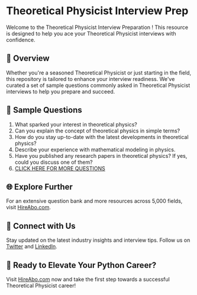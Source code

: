 # Theoretical Physicist Interview Prep

Welcome to the Theoretical Physicist Interview Preparation ! This resource is designed to help you ace your Theoretical Physicist interviews with confidence.

## 🚀 Overview

Whether you're a seasoned Theoretical Physicist or just starting in the field, this repository is tailored to enhance your interview readiness. We've curated a set of sample questions commonly asked in Theoretical Physicist interviews to help you prepare and succeed.

## 📝 Sample Questions

1. What sparked your interest in theoretical physics?
2. Can you explain the concept of theoretical physics in simple terms?
3. How do you stay up-to-date with the latest developments in theoretical physics?
4. Describe your experience with mathematical modeling in physics.
5. Have you published any research papers in theoretical physics? If yes, could you discuss one of them?
6. [CLICK HERE FOR MORE QUESTIONS](https://hireabo.com/job/5_0_2/Theoretical%20Physicist)

## 🌐 Explore Further

For an extensive question bank and more resources across 5,000 fields, visit [HireAbo.com](https://www.hireabo.com).

## 📱 Connect with Us

Stay updated on the latest industry insights and interview tips. Follow us on [Twitter](https://twitter.com/hireabo) and [LinkedIn](https://www.linkedin.com/in/hire-abo-3609972a8/).

## 🚀 Ready to Elevate Your Python Career?

Visit [HireAbo.com](https://www.hireabo.com) now and take the first step towards a successful Theoretical Physicist career!